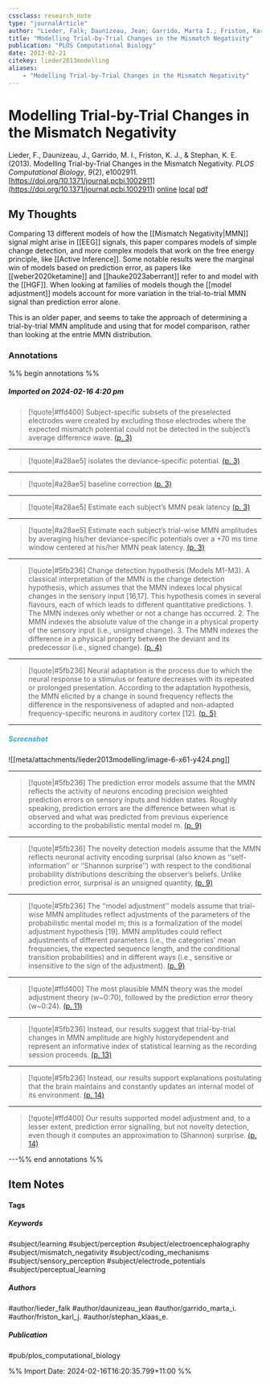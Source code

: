 ```yaml
---
cssclass: research_note
type: "journalArticle"
author: "Lieder, Falk; Daunizeau, Jean; Garrido, Marta I.; Friston, Karl J.; Stephan, Klaas E."
title: "Modelling Trial-by-Trial Changes in the Mismatch Negativity"
publication: "PLOS Computational Biology"
date: 2013-02-21
citekey: lieder2013modelling
aliases: 
    - "Modelling Trial-by-Trial Changes in the Mismatch Negativity"
---
```


# Modelling Trial-by-Trial Changes in the Mismatch Negativity

Lieder, F., Daunizeau, J., Garrido, M. I., Friston, K. J., & Stephan, K. E. (2013). Modelling Trial-by-Trial Changes in the Mismatch Negativity. _PLOS Computational Biology_, _9_(2), e1002911. [https://doi.org/10.1371/journal.pcbi.1002911](https://doi.org/10.1371/journal.pcbi.1002911)
[online](http://zotero.org/users/local/kZl3QdXV/items/7CKZTEMI) [local](zotero://select/library/items/7CKZTEMI) [pdf](file:///home/gjc216/Zotero/storage/JRB78VWZ/Lieder%20et%20al.%20-%202013%20-%20Modelling%20Trial-by-Trial%20Changes%20in%20the%20Mismatch%20N.pdf)
 


## My Thoughts

Comparing 13 different models of how the [[Mismatch Negativity|MMN]] signal might arise in [[EEG]] signals, this paper compares models of simple change detection, and more complex models that work on the free energy principle, like [[Active Inference]]. Some notable results were the marginal win of models based on prediction error, as papers like [[weber2020ketamine]] and [[hauke2023aberrant]] refer to and model with the [[HGF]]. When looking at families of models though the [[model adjustment]] models account for more variation in the trial-to-trial MMN signal than prediction error alone.

This is an older paper, and seems to take the approach of determining a trial-by-trial MMN amplitude and using that for model comparison, rather than looking at the entrie MMN distribution.
 
### Annotations

%% begin annotations %%

##### Imported on 2024-02-16 4:20 pm
>[!quote|#ffd400]
>Subject-specific subsets of the preselected electrodes were created by excluding those electrodes where the expected mismatch potential could not be detected in the subject’s average difference wave. [(p. 3)](zotero://open-pdf/library/items/JRB78VWZ?page=3&annotation=JPGXN7PD)

---
>[!quote|#a28ae5]
>isolates the deviance-specific potential. [(p. 3)](zotero://open-pdf/library/items/JRB78VWZ?page=3&annotation=MI9RNN8I)

---
>[!quote|#a28ae5]
>baseline correction [(p. 3)](zotero://open-pdf/library/items/JRB78VWZ?page=3&annotation=ERDPGMEY)

---
>[!quote|#a28ae5]
>Estimate each subject’s MMN peak latency [(p. 3)](zotero://open-pdf/library/items/JRB78VWZ?page=3&annotation=ZET2GE9N)

---
>[!quote|#a28ae5]
>Estimate each subject’s trial-wise MMN amplitudes by averaging his/her deviance-specific potentials over a +70 ms time window centered at his/her MMN peak latency. [(p. 3)](zotero://open-pdf/library/items/JRB78VWZ?page=3&annotation=VVS3RPGI)

---
>[!quote|#5fb236]
>Change detection hypothesis (Models M1-M3). A classical interpretation of the MMN is the change detection hypothesis, which assumes that the MMN indexes local physical changes in the sensory input [16,17]. This hypothesis comes in several flavours, each of which leads to different quantitative predictions. 1. The MMN indexes only whether or not a change has occurred. 2. The MMN indexes the absolute value of the change in a physical property of the sensory input (i.e., unsigned change). 3. The MMN indexes the difference in a physical property between the deviant and its predecessor (i.e., signed change). [(p. 4)](zotero://open-pdf/library/items/JRB78VWZ?page=4&annotation=K43QJ4BQ)

---
>[!quote|#5fb236]
>Neural adaptation is the process due to which the neural response to a stimulus or feature decreases with its repeated or prolonged presentation. According to the adaptation hypothesis, the MMN elicited by a change in sound frequency reflects the difference in the responsiveness of adapted and non-adapted frequency-specific neurons in auditory cortex [12]. [(p. 5)](zotero://open-pdf/library/items/JRB78VWZ?page=5&annotation=H5CANMJJ)

---
##### <span style="color: #2ea8e5">Screenshot</span>
![[meta/attachments/lieder2013modelling/image-6-x61-y424.png]]

---
>[!quote|#5fb236]
>The prediction error models assume that the MMN reflects the activity of neurons encoding precision weighted prediction errors on sensory inputs and hidden states. Roughly speaking, prediction errors are the difference between what is observed and what was predicted from previous experience according to the probabilistic mental model m. [(p. 9)](zotero://open-pdf/library/items/JRB78VWZ?page=9&annotation=KPJ4QSJZ)

---
>[!quote|#5fb236]
>The novelty detection models assume that the MMN reflects neuronal activity encoding surprisal (also known as ‘‘self-information’’ or ‘‘Shannon surprise’’) with respect to the conditional probability distributions describing the observer’s beliefs. Unlike prediction error, surprisal is an unsigned quantity, [(p. 9)](zotero://open-pdf/library/items/JRB78VWZ?page=9&annotation=J7LDDHVC)

---
>[!quote|#5fb236]
>The ‘‘model adjustment’’ models assume that trial-wise MMN amplitudes reflect adjustments of the parameters of the probabilistic mental model m; this is a formalization of the model adjustment hypothesis [19]. MMN amplitudes could reflect adjustments of different parameters (i.e., the categories’ mean frequencies, the expected sequence length, and the conditional transition probabilities) and in different ways (i.e., sensitive or insensitive to the sign of the adjustment). [(p. 9)](zotero://open-pdf/library/items/JRB78VWZ?page=9&annotation=W5YFEPC4)

---
>[!quote|#ffd400]
>The most plausible MMN theory was the model adjustment theory (w~0:70), followed by the prediction error theory (w~0:24). [(p. 11)](zotero://open-pdf/library/items/JRB78VWZ?page=11&annotation=VGQ8I2SG)

---
>[!quote|#5fb236]
>Instead, our results suggest that trial-by-trial changes in MMN amplitude are highly historydependent and represent an informative index of statistical learning as the recording session proceeds. [(p. 13)](zotero://open-pdf/library/items/JRB78VWZ?page=13&annotation=ZZM4HMJF)

---
>[!quote|#5fb236]
>Instead, our results support explanations postulating that the brain maintains and constantly updates an internal model of its environment. [(p. 14)](zotero://open-pdf/library/items/JRB78VWZ?page=14&annotation=A7V7KPDQ)

---
>[!quote|#ffd400]
>Our results supported model adjustment and, to a lesser extent, prediction error signalling, but not novelty detection, even though it computes an approximation to (Shannon) surprise. [(p. 14)](zotero://open-pdf/library/items/JRB78VWZ?page=14&annotation=UJBPHZZ8)

---%% end annotations %%

## Item Notes

#### Tags

##### Keywords

#subject/learning #subject/perception #subject/electroencephalography #subject/mismatch_negativity #subject/coding_mechanisms #subject/sensory_perception #subject/electrode_potentials #subject/perceptual_learning

##### Authors

#author/lieder_falk #author/daunizeau_jean #author/garrido_marta_i. #author/friston_karl_j. #author/stephan_klaas_e.

##### Publication

#pub/plos_computational_biology


%% Import Date: 2024-02-16T16:20:35.799+11:00 %%
